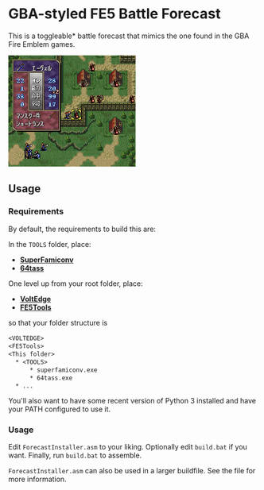 
# GBA-styled FE5 Battle Forecast

This is a toggleable* battle forecast that mimics the one found in the GBA Fire Emblem games.

![](SC1.png)

## Usage

### Requirements

By default, the requirements to build this are:

In the `TOOLS` folder, place:

* [**SuperFamiconv**](https://github.com/Optiroc/SuperFamiconv)
* [**64tass**](https://sourceforge.net/projects/tass64/)

One level up from your root folder, place:

* [**VoltEdge**](https://github.com/ZaneAvernathy/VoltEdge)
* [**FE5Tools**](https://github.com/ZaneAvernathy/FE5Tools)

so that your folder structure is

```
<VOLTEDGE>
<FE5Tools>
<This folder>
  * <TOOLS>
      * superfamiconv.exe
      * 64tass.exe
  * ...
```

You'll also want to have some recent version of Python 3 installed and have your PATH configured to use it.

### Usage

Edit `ForecastInstaller.asm` to your liking. Optionally edit `build.bat` if you want. Finally, run `build.bat` to assemble.

`ForecastInstaller.asm` can also be used in a larger buildfile. See the file for more information.
